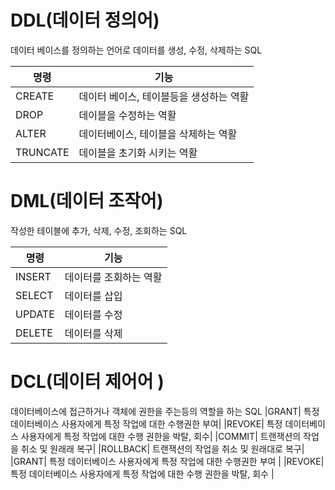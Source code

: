 # DDL(데이터 정의어)
데이터 베이스를 정의하는 언어로 데이터를 생성, 수정, 삭제하는 SQL

|명령|기능|
|---|---|
|CREATE |데이터 베이스, 테이블등을 생성하는 역활|
|DROP|데이블을 수정하는 역활|
|ALTER| 데이터베이스, 테이블을 삭제하는 역활|
|TRUNCATE|데이블을 초기화 시키는 역활|

# DML(데이터 조작어)
작성한 테이블에 추가, 삭제, 수정, 조회하는 SQL

|명령|기능|
|---|---|
|INSERT|데이터를 조회하는 역활|
|SELECT|데이터를 삽입|
|UPDATE |데이터를 수정|
|DELETE|데이터를 삭제|

# DCL(데이터 제어어 )
데이터베이스에 접근하거나 객체에 권한을 주는등의 역할을 하는 SQL
|GRANT| 특정 데이터베이스 사용자에게 특정 작업에 대한 수행권한 부여|
|REVOKE| 특정 데이터베이스 사용자에게 특정 작업에 대한 수행 권한을 박탈, 회수| 
|COMMIT| 트랜잭션의 작업을 취소 및 원래래 복구|
|ROLLBACK| 트랜잭션의 작업을 취소 및 원래대로 복구|
|GRANT| 특정 데이터베이스 사용자에게 특정 작업에 대한 수행권한 부여 |
|REVOKE| 특정 데이터베이스 사용자에게 특정 작업에 대한 수행 권한을 박탈, 회수 |

